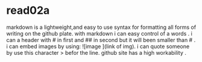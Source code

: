 # read02a
markdown is a lightweight,and easy to use syntax for formatting all forms of writing on the github plate.
with markdown i can easy control of a words .
i can a header with # in first and ## in second but it will been smaller than # .
i can embed images by using: ![image ](link of img).
i can quote someone by use this character > befor the line.
github site has a high workability .
